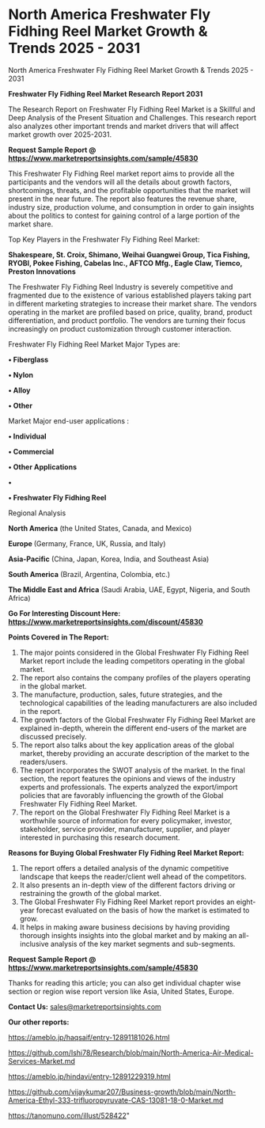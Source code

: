 # North America Freshwater Fly Fidhing Reel Market Growth & Trends 2025 - 2031
North America Freshwater Fly Fidhing Reel Market Growth & Trends 2025 - 2031

<strong>Freshwater Fly Fidhing Reel Market Research Report 2031</strong>

The Research Report on Freshwater Fly Fidhing Reel Market is a Skillful and Deep Analysis of the Present Situation and Challenges. This research report also analyzes other important trends and market drivers that will affect market growth over 2025-2031.

<strong>Request Sample Report @ <a href=https://www.marketreportsinsights.com/sample/45830>https://www.marketreportsinsights.com/sample/45830</a></strong>

This Freshwater Fly Fidhing Reel market report aims to provide all the participants and the vendors will all the details about growth factors, shortcomings, threats, and the profitable opportunities that the market will present in the near future. The report also features the revenue share, industry size, production volume, and consumption in order to gain insights about the politics to contest for gaining control of a large portion of the market share.

Top Key Players in the Freshwater Fly Fidhing Reel Market:

<strong>Shakespeare, St. Croix, Shimano, Weihai Guangwei Group, Tica Fishing, RYOBI, Pokee Fishing, Cabelas Inc., AFTCO Mfg., Eagle Claw, Tiemco, Preston Innovations</strong>

The Freshwater Fly Fidhing Reel Industry is severely competitive and fragmented due to the existence of various established players taking part in different marketing strategies to increase their market share. The vendors operating in the market are profiled based on price, quality, brand, product differentiation, and product portfolio. The vendors are turning their focus increasingly on product customization through customer interaction.

Freshwater Fly Fidhing Reel Market Major Types are:

<strong>•  Fiberglass

•  Nylon

•  Alloy

•  Other</strong>

Market Major end-user applications :

<strong>•  Individual

•  Commercial

•  Other Applications

•  

•  Freshwater Fly Fidhing Reel</strong>

Regional Analysis

</u><strong><b>North America</b></strong> (the United States, Canada, and Mexico)

<strong><b>Europe </b></strong>(Germany, France, UK, Russia, and Italy)

<strong><b>Asia-Pacific</b></strong> (China, Japan, Korea, India, and Southeast Asia)

<strong><b>South America</b></strong> (Brazil, Argentina, Colombia, etc.)

<strong><b>The Middle East and Africa</b></strong> (Saudi Arabia, UAE, Egypt, Nigeria, and South Africa)

<strong>Go For Interesting Discount Here: <a href=https://www.marketreportsinsights.com/discount/45830>https://www.marketreportsinsights.com/discount/45830</a></strong>

<strong>Points Covered in The Report:</strong>
<ol>
  <li>The major points considered in the Global Freshwater Fly Fidhing Reel Market report include the leading competitors operating in the global market.</li>
  <li>The report also contains the company profiles of the players operating in the global market.</li>
  <li>The manufacture, production, sales, future strategies, and the technological capabilities of the leading manufacturers are also included in the report.</li>
  <li>The growth factors of the Global Freshwater Fly Fidhing Reel Market are explained in-depth, wherein the different end-users of the market are discussed precisely.</li>
  <li>The report also talks about the key application areas of the global market, thereby providing an accurate description of the market to the readers/users.</li>
  <li>The report incorporates the SWOT analysis of the market. In the final section, the report features the opinions and views of the industry experts and professionals. The experts analyzed the export/import policies that are favorably influencing the growth of the Global Freshwater Fly Fidhing Reel Market.</li>
  <li>The report on the Global Freshwater Fly Fidhing Reel Market is a worthwhile source of information for every policymaker, investor, stakeholder, service provider, manufacturer, supplier, and player interested in purchasing this research document.</li>
</ol>
<strong>Reasons for Buying Global Freshwater Fly Fidhing Reel Market Report:</strong>

<ol>
  <li>The report offers a detailed analysis of the dynamic competitive landscape that keeps the reader/client well ahead of the competitors.</li>
  <li>It also presents an in-depth view of the different factors driving or restraining the growth of the global market.</li>
  <li>The Global Freshwater Fly Fidhing Reel Market report provides an eight-year forecast evaluated on the basis of how the market is estimated to grow.</li>
  <li>It helps in making aware business decisions by having providing thorough insights insights into the global market and by making an all-inclusive analysis of the key market segments and sub-segments.</li>
</ol>
<strong>Request Sample Report @ <a href=https://www.marketreportsinsights.com/sample/45830>https://www.marketreportsinsights.com/sample/45830</a></strong>


Thanks for reading this article; you can also get individual chapter wise section or region wise report version like Asia, United States, Europe.

<strong>Contact Us:</strong>
sales@marketreportsinsights.com

<strong>Our other reports:</strong>

<a href=https://ameblo.jp/haqsaif/entry-12891181026.html>https://ameblo.jp/haqsaif/entry-12891181026.html</a>

<a href=https://github.com/Ishi78/Research/blob/main/North-America-Air-Medical-Services-Market.md>https://github.com/Ishi78/Research/blob/main/North-America-Air-Medical-Services-Market.md</a>

<a href=https://ameblo.jp/hindavi/entry-12891229319.html>https://ameblo.jp/hindavi/entry-12891229319.html</a>

<a href=https://github.com/vijaykumar207/Business-growth/blob/main/North-America-Ethyl-333-trifluoropyruvate-CAS-13081-18-0-Market.md>https://github.com/vijaykumar207/Business-growth/blob/main/North-America-Ethyl-333-trifluoropyruvate-CAS-13081-18-0-Market.md</a>

<a href=https://tanomuno.com/illust/528422>https://tanomuno.com/illust/528422</a>"
